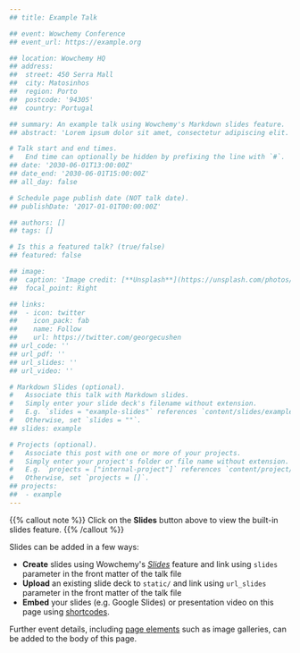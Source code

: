 ```yaml
---
## title: Example Talk

## event: Wowchemy Conference
## event_url: https://example.org

## location: Wowchemy HQ
## address:
##  street: 450 Serra Mall
##  city: Matosinhos
##  region: Porto
##  postcode: '94305'
##  country: Portugal

## summary: An example talk using Wowchemy's Markdown slides feature.
## abstract: 'Lorem ipsum dolor sit amet, consectetur adipiscing elit. Duis posuere tellusac convallis placerat. Proin tincidunt magna sed ex sollicitudin condimentum. Sed ac faucibus dolor, scelerisque sollicitudin nisi. Cras purus urna, suscipit quis sapien eu, pulvinar tempor diam.'

# Talk start and end times.
#   End time can optionally be hidden by prefixing the line with `#`.
## date: '2030-06-01T13:00:00Z'
## date_end: '2030-06-01T15:00:00Z'
## all_day: false

# Schedule page publish date (NOT talk date).
## publishDate: '2017-01-01T00:00:00Z'

## authors: []
## tags: []

# Is this a featured talk? (true/false)
## featured: false

## image:
##  caption: 'Image credit: [**Unsplash**](https://unsplash.com/photos/bzdhc5b3Bxs)'
##  focal_point: Right

## links:
##  - icon: twitter
##    icon_pack: fab
##    name: Follow
##    url: https://twitter.com/georgecushen
## url_code: ''
## url_pdf: ''
## url_slides: ''
## url_video: ''

# Markdown Slides (optional).
#   Associate this talk with Markdown slides.
#   Simply enter your slide deck's filename without extension.
#   E.g. `slides = "example-slides"` references `content/slides/example-slides.md`.
#   Otherwise, set `slides = ""`.
## slides: example

# Projects (optional).
#   Associate this post with one or more of your projects.
#   Simply enter your project's folder or file name without extension.
#   E.g. `projects = ["internal-project"]` references `content/project/deep-learning/index.md`.
#   Otherwise, set `projects = []`.
## projects:
##  - example
---
```


{{% callout note %}}
Click on the **Slides** button above to view the built-in slides feature.
{{% /callout %}}

Slides can be added in a few ways:

- **Create** slides using Wowchemy's [_Slides_](https://wowchemy.com/docs/managing-content/#create-slides) feature and link using `slides` parameter in the front matter of the talk file
- **Upload** an existing slide deck to `static/` and link using `url_slides` parameter in the front matter of the talk file
- **Embed** your slides (e.g. Google Slides) or presentation video on this page using [shortcodes](https://wowchemy.com/docs/writing-markdown-latex/).

Further event details, including [page elements](https://wowchemy.com/docs/writing-markdown-latex/) such as image galleries, can be added to the body of this page.
